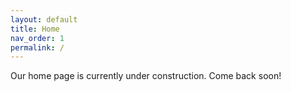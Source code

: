 ```yaml
---
layout: default
title: Home
nav_order: 1
permalink: /
---
```


Our home page is currently under construction. Come back soon!
